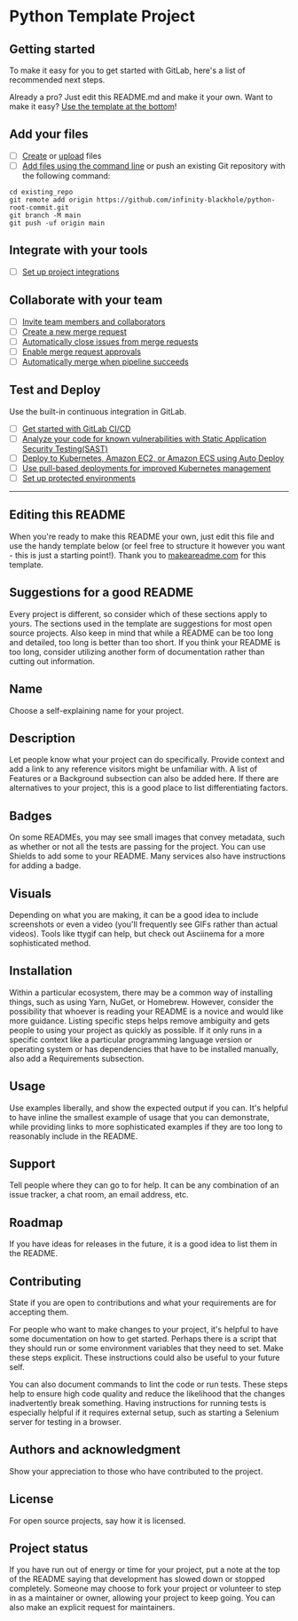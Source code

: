 # Python Template Project

## Getting started

To make it easy for you to get started with GitLab, here's a list of recommended
next steps.

Already a pro? Just edit this README.md and make it your own. Want to make it
easy? [Use the template at the bottom](#editing-this-readme)!

## Add your files

- [ ] [Create](https://docs.gitlab.com/ee/user/project/repository/web_editor.html#create-a-file) or [upload](https://docs.gitlab.com/ee/user/project/repository/web_editor.html#upload-a-file) files
- [ ] [Add files using the command line](https://docs.gitlab.com/ee/gitlab-basics/add-file.html#add-a-file-using-the-command-line) or push an existing Git repository with the following command:

```shell
cd existing_repo
git remote add origin https://github.com/infinity-blackhole/python-root-commit.git
git branch -M main
git push -uf origin main
```

## Integrate with your tools

- [ ] [Set up project integrations](https://gitlab.com/infinity-blackhole/python-root-commit/-/settings/integrations)

## Collaborate with your team

- [ ] [Invite team members and collaborators](https://docs.gitlab.com/ee/user/project/members/)
- [ ] [Create a new merge request](https://docs.gitlab.com/ee/user/project/merge_requests/creating_merge_requests.html)
- [ ] [Automatically close issues from merge requests](https://docs.gitlab.com/ee/user/project/issues/managing_issues.html#closing-issues-automatically)
- [ ] [Enable merge request approvals](https://docs.gitlab.com/ee/user/project/merge_requests/approvals/)
- [ ] [Automatically merge when pipeline succeeds](https://docs.gitlab.com/ee/user/project/merge_requests/merge_when_pipeline_succeeds.html)

## Test and Deploy

Use the built-in continuous integration in GitLab.

- [ ] [Get started with GitLab CI/CD](https://docs.gitlab.com/ee/ci/quick_start/index.html)
- [ ] [Analyze your code for known vulnerabilities with Static Application Security Testing(SAST)](https://docs.gitlab.com/ee/user/application_security/sast/)
- [ ] [Deploy to Kubernetes, Amazon EC2, or Amazon ECS using Auto Deploy](https://docs.gitlab.com/ee/topics/autodevops/requirements.html)
- [ ] [Use pull-based deployments for improved Kubernetes management](https://docs.gitlab.com/ee/user/clusters/agent/)
- [ ] [Set up protected environments](https://docs.gitlab.com/ee/ci/environments/protected_environments.html)

***

## Editing this README

When you're ready to make this README your own, just edit this file and use the
handy template below (or feel free to structure it however you want - this is
just a starting point!).  Thank you to
[makeareadme.com](https://www.makeareadme.com/) for this template.

## Suggestions for a good README

Every project is different, so consider which of these sections apply to yours.
The sections used in the template are suggestions for most open source projects.
Also keep in mind that while a README can be too long and detailed, too long is
better than too short. If you think your README is too long, consider utilizing
another form of documentation rather than cutting out information.

## Name

Choose a self-explaining name for your project.

## Description

Let people know what your project can do specifically. Provide context and add a
link to any reference visitors might be unfamiliar with. A list of Features or a
Background subsection can also be added here. If there are alternatives to your
project, this is a good place to list differentiating factors.

## Badges

On some READMEs, you may see small images that convey metadata, such as whether
or not all the tests are passing for the project. You can use Shields to add
some to your README. Many services also have instructions for adding a badge.

## Visuals

Depending on what you are making, it can be a good idea to include screenshots
or even a video (you'll frequently see GIFs rather than actual videos). Tools
like ttygif can help, but check out Asciinema for a more sophisticated method.

## Installation

Within a particular ecosystem, there may be a common way of installing things,
such as using Yarn, NuGet, or Homebrew. However, consider the possibility that
whoever is reading your README is a novice and would like more guidance. Listing
specific steps helps remove ambiguity and gets people to using your project as
quickly as possible. If it only runs in a specific context like a particular
programming language version or operating system or has dependencies that have
to be installed manually, also add a Requirements subsection.

## Usage

Use examples liberally, and show the expected output if you can. It's helpful to
have inline the smallest example of usage that you can demonstrate, while
providing links to more sophisticated examples if they are too long to
reasonably include in the README.

## Support

Tell people where they can go to for help. It can be any combination of an issue
tracker, a chat room, an email address, etc.

## Roadmap

If you have ideas for releases in the future, it is a good idea to list them in
the README.

## Contributing

State if you are open to contributions and what your requirements are for
accepting them.

For people who want to make changes to your project, it's helpful to have some
documentation on how to get started. Perhaps there is a script that they should
run or some environment variables that they need to set. Make these steps
explicit. These instructions could also be useful to your future self.

You can also document commands to lint the code or run tests. These steps help
to ensure high code quality and reduce the likelihood that the changes
inadvertently break something. Having instructions for running tests is
especially helpful if it requires external setup, such as starting a Selenium
server for testing in a browser.

## Authors and acknowledgment

Show your appreciation to those who have contributed to the project.

## License

For open source projects, say how it is licensed.

## Project status

If you have run out of energy or time for your project, put a note at the top of
the README saying that development has slowed down or stopped completely.
Someone may choose to fork your project or volunteer to step in as a maintainer
or owner, allowing your project to keep going. You can also make an explicit
request for maintainers.
